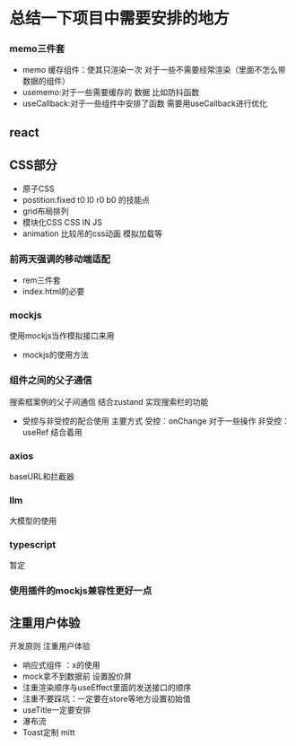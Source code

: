 # 总结一下项目中需要安排的地方 

### memo三件套
- memo 缓存组件：使其只渲染一次 对于一些不需要经常渲染（里面不怎么带数据的组件）
- usememo:对于一些需要缓存的 数据 比如防抖函数
- useCallback:对于一些组件中安排了函数 需要用useCallback进行优化

## react



## CSS部分
- 原子CSS 
- postition:fixed t0 l0 r0 b0 的技能点
- grid布局排列
- 模块化CSS CSS IN JS
- animation 比较吊的css动画 模拟加载等

### 前两天强调的移动端适配
- rem三件套
- index.html的必要

### mockjs
使用mockjs当作模拟接口来用 
- mockjs的使用方法

### 组件之间的父子通信
搜索框案例的父子间通信
结合zustand 实现搜索栏的功能
- 受控与非受控的配合使用
主要方式 受控：onChange
对于一些操作 非受控：useRef
结合着用


### axios
baseURL和拦截器


### llm
大模型的使用


### typescript
暂定


### 使用插件的mockjs兼容性更好一点

## **注重用户体验**
开发原则 注重用户体验
- 响应式组件 ：x的使用
- mock拿不到数据前 设置股价屏
- 注重渲染顺序与useEffect里面的发送接口的顺序
- 注重不要踩坑：一定要在store等地方设置初始值
- useTitle一定要安排
- 瀑布流 
- Toast定制 mitt

